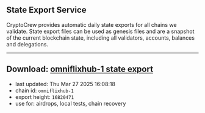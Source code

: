 ## State Export Service
CryptoCrew provides automatic daily state exports for all chains we validate. State export files can be used as genesis files and are a snapshot of the current blockchain state, including all validators, accounts, balances and delegations.

---
**Download: [omniflixhub-1 state export](https://dl-eu2.ccvalidators.com/SERVICE/omniflixhub/omniflixhub-1_export_16820471.json)**
---

- last updated: Thu Mar 27 2025 16:08:18
- chain id: `omniflixhub-1`
- export height: `16820471`
- use for: airdrops, local tests, chain recovery
